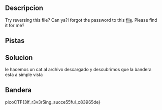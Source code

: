 ## Descripcion

Try reversing this file? Can ya?I forgot the password to this [file](https://artifacts.picoctf.net/c/270/ret). Please find it for me?

## Pistas

## Solucion

le hacemos un cat al archivo descargado y descubrimos que la bandera esta a simple vista

## Bandera

picoCTF{3lf_r3v3r5ing_succe55ful_c83965de}